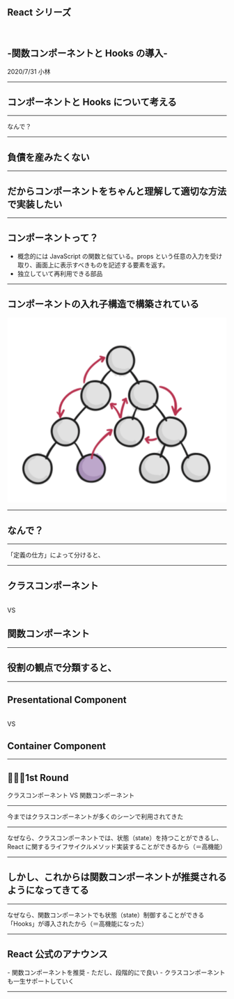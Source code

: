 ## React シリーズ

<br />

## -関数コンポーネントと Hooks の導入-

2020/7/31 小林

---

## コンポーネントと Hooks について考える

---

なんで？

---

## 負債を産みたくない

---

## だからコンポーネントをちゃんと理解して適切な方法で実装したい

---

## コンポーネントって？

- 概念的には JavaScript の関数と似ている。props という任意の入力を受け取り、画面上に表示すべきものを記述する要素を返す。
  <br />
- 独立していて再利用できる部品

---

## コンポーネントの入れ子構造で構築されている

![alt](assets/images/components.png)

---

## なんで？

---

「定義の仕方」によって分けると、

---

## クラスコンポーネント

<br />VS

## 関数コンポーネント

---

## 役割の観点で分類すると、

---

## Presentational Component

<br />VS

## Container Component

---

## 🏋🏻‍♀️1st Round

クラスコンポーネント VS 関数コンポーネント

---

今まではクラスコンポーネントが多くのシーンで利用されてきた

---

なぜなら、クラスコンポーネントでは、状態（state）を持つことができるし、React に関するライフサイクルメソッド実装することができるから（＝高機能）

---

## しかし、これからは関数コンポーネントが推奨されるようになってきてる

---

なぜなら、関数コンポーネントでも状態（state）制御することができる「Hooks」が導入されたから（＝高機能になった）

---

## React 公式のアナウンス

<be />
- 関数コンポーネントを推奨
- ただし、段階的にで良い
- クラスコンポーネントも一生サポートしていく

---
